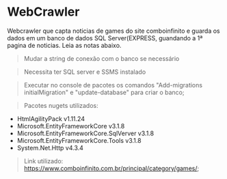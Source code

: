# WebCrawler
 Webcrawler que capta noticias de games do site comboinfinito e guarda os dados em um banco de dados SQL Server(EXPRESS, guandando a 1ª pagina de noticias. Leia as notas abaixo.
 
 > Mudar a string de conexão com o banco se necessário
 
 > Necessita ter SQL server e SSMS instalado 
 
 > Executar no console de pacotes os comandos "Add-migrations initialMigration" e "update-database" para criar o banco;
 
 > Pacotes nugets utilizados: 
   - HtmlAgilityPack v1.11.24
   - Microsoft.EntityFrameworkCore v3.1.8
   - Microsoft.EntityFrameworkCore.SqlVerver v3.1.8
   - Microsoft.EntityFrameworkCore.Tools v3.1.8
   - System.Net.Http v4.3.4
 
 > Link utilizado: https://www.comboinfinito.com.br/principal/category/games/;
